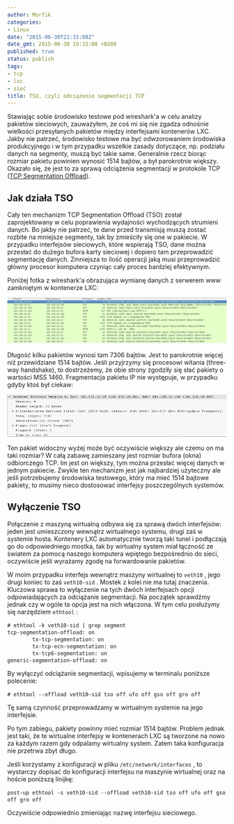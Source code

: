 ```yaml
---
author: Morfik
categories:
- Linux
date: "2015-06-30T21:15:08Z"
date_gmt: 2015-06-30 19:15:08 +0200
published: true
status: publish
tags:
- tcp
- lxc
- sieć
title: TSO, czyli odciążenie segmentacji TCP
---
```


Stawiając sobie środowisko testowe pod wireshark'a w celu analizy pakietów sieciowych, zauważyłem,
że coś mi się nie zgadza odnośnie wielkości przesyłanych pakietów między interfejsami kontenerów
LXC. Jakby nie patrzeć, środowisko testowe ma być odwzorowaniem środowiska produkcyjnego i w tym
przypadku wszelkie zasady dotyczące, np. podziału danych na segmenty, muszą być takie same.
Generalnie rzecz biorąc rozmiar pakietu powinien wynosić 1514 bajtów, a był parokrotnie większy.
Okazało się, że jest to za sprawą odciążenia segmentacji w protokole TCP ([TCP Segmentation
Offload](https://lwn.net/Articles/564978/)).

<!--more-->
## Jak działa TSO

Cały ten mechanizm TCP Segmentation Offload (TSO) został zaprojektowany w celu poprawienia
wydajności wychodzących strumieni danych. Bo jakby nie patrzeć, te dane przed transmisją muszą
zostać rozbite na mniejsze segmenty, tak by zmieściły się one w pakiecie. W przypadku interfejsów
sieciowych, które wspierają TSO, dane można przesłać do dużego bufora karty sieciowej i dopiero tam
przeprowadzić segmentację danych. Zmniejsza to ilość operacji jaką musi przeprowadzić główny
procesor komputera czyniąc cały proces bardziej efektywnym.

Poniżej fotka z wireshark'a obrazująca wymianę danych z serwerem www zamkniętym w kontenerze
LXC:

![](/img/2015/06/1.wireshark-odciazenie-segmentacji-tso.png#huge)

Długość kilku pakietów wynosi tam 7306 bajtów. Jest to parokrotnie więcej niż przewidziane 1514
bajtów. Jeśli przyjrzymy się procesowi witania (three-way handshake), to dostrzeżemy, że obie
strony zgodziły się słać pakiety o wartości MSS 1460. Fragmentacja pakietu IP nie występuje, w
przypadku gdyby ktoś był ciekaw:

![](/img/2015/06/2.brak-fragmentacji-tso.png#huge)

Ten pakiet widoczny wyżej może być oczywiście większy ale czemu on ma taki rozmiar? W całą zabawę
zamieszany jest rozmiar bufora (okna) odbiorczego TCP. Im jest on większy, tym można przesłać więcej
danych w jednym pakiecie. Zwykle ten mechanizm jest jak najbardziej użyteczny ale jeśli potrzebujemy
środowiska testowego, który ma mieć 1514 bajtowe pakiety, to musimy nieco dostosować interfejsy
poszczególnych systemów.

## Wyłączenie TSO

Połączenie z maszyną wirtualną odbywa się za sprawą dwóch interfejsów: jeden jest umieszczony
wewnątrz wirtualnego systemu, drugi zaś w systemie hosta. Kontenery LXC automatycznie tworzą taki
tunel i podłączają go do odpowiedniego mostka, tak by wirtualny system miał łączność ze światem za
pomocą naszego komputera wpiętego bezpośrednio do sieci, oczywiście jeśli wyrażamy zgodę na
forwardowanie pakietów.

W moim przypadku interfejs wewnątrz maszyny wirtualnej to `veth10` , jego drugi koniec to zaś
`veth10-sid` . Mostek z kolei nie ma tutaj znaczenia. Kluczowa sprawa to wyłączenie na tych dwóch
interfejsach opcji odpowiadających za odciążanie segmentacji. Na początek sprawdźmy jednak czy w
ogóle ta opcja jest na nich włączona. W tym celu posłużymy się narzędziem `ethtool` :

    # ethtool -k veth10-sid | grep segment
    tcp-segmentation-offload: on
            tx-tcp-segmentation: on
            tx-tcp-ecn-segmentation: on
            tx-tcp6-segmentation: on
    generic-segmentation-offload: on

By wyłączyć odciążanie segmentacji, wpisujemy w terminalu poniższe polecenie:

    # ethtool --offload veth10-sid tso off ufo off gso off gro off

Tę samą czynność przeprowadzamy w wirtualnym systemie na jego interfejsie.

Po tym zabiegu, pakiety powinny mieć rozmiar 1514 bajtów. Problem jednak jest taki, że te wirtualne
interfejsy w kontenerach LXC są tworzone na nowo za każdym razem gdy odpalamy wirtualny system.
Zatem taka konfiguracja nie przetrwa zbyt długo.

Jeśli korzystamy z konfiguracji w pliku `/etc/network/interfaces` , to wystarczy dopisać do
konfiguracji interfejsu na maszynie wirtualnej oraz na hoście poniższą linijkę:

    post-up ethtool -s veth10-sid --offload veth10-sid tso off ufo off gso off gro off

Oczywiście odpowiednio zmieniając nazwę interfejsu sieciowego.
